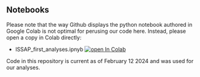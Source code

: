 ## Notebooks

Please note that the way Github displays the python notebook authored in Google Colab is not optimal for perusing our code here. Instead, please open a copy in Colab directly:

+ ISSAP_first_analyses.ipnyb [![open In Colab](https://colab.research.google.com/assets/colab-badge.svg)](https://colab.research.google.com/drive/1PaBc_arLgXbJJfd-FMB51G0SvbeYF92u#offline=true&sandboxMode=true)

Code in this repository is current as of February 12 2024 and was used for our analyses.
